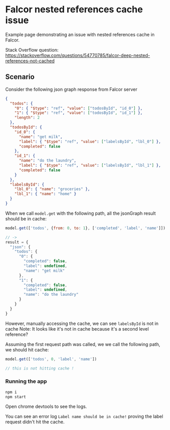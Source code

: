 # Falcor nested references cache issue

Example page demonstrating an issue with nested references cache in Falcor.

Stack Overflow question: https://stackoverflow.com/questions/54770785/falcor-deep-nested-references-not-cached

## Scenario

Consider the following json graph response from Falcor server

```json
{
  "todos": {
    "0": { "$type": "ref", "value": ["todosById", "id_0"] },
    "1": { "$type": "ref", "value": ["todosById", "id_1"] },
    "length": 2
  },
  "todosById": {
    "id_0": {
      "name": "get milk",
      "label": { "$type": "ref", "value": ["labelsById", "lbl_0"] },
      "completed": false
    },
    "id_1": {
      "name": "do the laundry",
      "label": { "$type": "ref", "value": ["labelsById", "lbl_1"] },
      "completed": false
    }
  },
  "labelsById": {
    "lbl_0": { "name": "groceries" },
    "lbl_1": { "name": "home" }
  }
}

```

When we call `model.get` with the following path, all the jsonGraph result should be in cache:

```javascript
model.get(['todos', {from: 0, to: 1}, ['completed', 'label', 'name']])

// -> 
result = {
  "json": {
    "todos": {
      "0": {
        "completed": false,
        "label": undefined,
        "name": "get milk"
      },
      "1": {
        "completed": false,
        "label": undefined,
        "name": "do the laundry"
      }
    }
  }
}
```

However, manually accessing the cache, we can see `labelsById` is not in cache
Note: It looks like it's not in cache because it's a second level reference?

Assuming the first request path was called, we we call the following path, we should hit cache:

```javascript
model.get(['todos', 0, 'label', 'name'])

// this is not hitting cache !

```


### Running the app

```bash
npm i
npm start
```

Open chrome devtools to see the logs.

You can see an error log `Label name should be in cache!` proving the label request didn't hit the cache.


